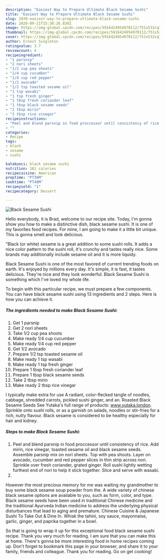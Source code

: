```yaml
---
description: "Easiest Way to Prepare Ultimate Black Sesame Sushi"
title: "Easiest Way to Prepare Ultimate Black Sesame Sushi"
slug: 2039-easiest-way-to-prepare-ultimate-black-sesame-sushi
date: 2020-09-21T15:38:26.836Z
image: https://img-global.cpcdn.com/recipes/5916424954970112/751x532cq70/black-sesame-sushi-recipe-main-photo.jpg
thumbnail: https://img-global.cpcdn.com/recipes/5916424954970112/751x532cq70/black-sesame-sushi-recipe-main-photo.jpg
cover: https://img-global.cpcdn.com/recipes/5916424954970112/751x532cq70/black-sesame-sushi-recipe-main-photo.jpg
author: Ernest Singleton
ratingvalue: 3.7
reviewcount: 4
recipeingredient:
- "1 parsnip"
- "2 nori sheets"
- "1/2 cup pea shoots"
- "1/4 cup cucumber"
- "1/4 cup red pepper"
- "1/2 avocado"
- "1/2 tsp toasted sesame oil"
- "1 tsp wasabi"
- "1 tsp fresh ginger"
- "1 tbsp fresh coriander leaf"
- "1 tbsp black sesame seeds"
- "2 tbsp mirin"
- "2 tbsp rice vinegar"
recipeinstructions:
- "Peel and blend parsnip in food proccessor until consistency of rice. Add mirin, rice vinegar, toasted sesame oil and black sesame seeds. Assemble parsnip mix on nori sheets. Top with pea shoots. Layer on avocado, cucumber and red pepper slices in thin strip across nori. Sprinkle over fresh coriander, grated ginger. Roll sushi lightly wetting furthest end of nori to help it stick together. Slice and serve with wasabi."
- ""
categories:
- Recipe
tags:
- black
- sesame
- sushi

katakunci: black sesame sushi 
nutrition: 161 calories
recipecuisine: American
preptime: "PT36M"
cooktime: "PT40M"
recipeyield: "1"
recipecategory: Dessert

---
```



![Black Sesame Sushi](https://img-global.cpcdn.com/recipes/5916424954970112/751x532cq70/black-sesame-sushi-recipe-main-photo.jpg)

Hello everybody, it is Brad, welcome to our recipe site. Today, I'm gonna show you how to make a distinctive dish, black sesame sushi. It is one of my favorites food recipes. For mine, I am going to make it a little bit unique. This is gonna smell and look delicious.

&#34;Black (or white) sesame is a great addition to some sushi rolls. It adds a nice color pattern to the sushi roll, it&#39;s crunchy and tastes really nice. Some brands may additionally include sesame oil and it is more liquidy.

Black Sesame Sushi is one of the most favored of current trending foods on earth. It's enjoyed by millions every day. It's simple, it is fast, it tastes delicious. They're nice and they look wonderful. Black Sesame Sushi is something which I've loved my whole life.


To begin with this particular recipe, we must prepare a few components. You can have black sesame sushi using 13 ingredients and 2 steps. Here is how you can achieve it.

<!--inarticleads1-->

##### The ingredients needed to make Black Sesame Sushi:

1. Get 1 parsnip
1. Get 2 nori sheets
1. Take 1/2 cup pea shoots
1. Make ready 1/4 cup cucumber
1. Make ready 1/4 cup red pepper
1. Get 1/2 avocado
1. Prepare 1/2 tsp toasted sesame oil
1. Make ready 1 tsp wasabi
1. Make ready 1 tsp fresh ginger
1. Prepare 1 tbsp fresh coriander leaf
1. Prepare 1 tbsp black sesame seeds
1. Take 2 tbsp mirin
1. Make ready 2 tbsp rice vinegar


I typically make extra for use A radiant, color-flecked tangle of noodles, cabbage, shredded carrots, pickled sushi ginger, and an. Roasted Black Sesame Seeds See Yutaka&#39;s full range of products: www.yutaka.london. Sprinkle onto sushi rolls, or as a garnish on salads, noodles or stir-fries for a rich, nutty flavour. Black sesame is considered to be healthy especially for hair and kidney. 

<!--inarticleads2-->

##### Steps to make Black Sesame Sushi:

1. Peel and blend parsnip in food proccessor until consistency of rice. Add mirin, rice vinegar, toasted sesame oil and black sesame seeds. Assemble parsnip mix on nori sheets. Top with pea shoots. Layer on avocado, cucumber and red pepper slices in thin strip across nori. Sprinkle over fresh coriander, grated ginger. Roll sushi lightly wetting furthest end of nori to help it stick together. Slice and serve with wasabi.
1. 


However the most precious memory for me was waiting my grandmother to buy some black sesame soup powder from the. A wide variety of chinese black sesame options are available to you, such as form, color, and type. Black sesame seeds have been used in traditional Chinese medicine and the traditional Ayurveda Indian medicine to address the underlying physical disturbances that lead to aging and premature. Chinese Cuisine &amp; Japanese Sushi To Take Out &amp; Dine In. Whisk the tahini, soy sauce, mayonnaise, garlic, ginger, and paprika together in a bowl. 

So that is going to wrap it up for this exceptional food black sesame sushi recipe. Thank you very much for reading. I am sure that you can make this at home. There's gonna be more interesting food in home recipes coming up. Don't forget to bookmark this page in your browser, and share it to your family, friends and colleague. Thank you for reading. Go on get cooking!
